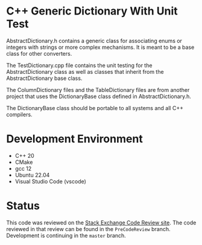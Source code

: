 # C++ Generic Dictionary With Unit Test  

AbstractDictionary.h contains a generic class for associating enums or integers 
with strings or more complex mechanisms. It is meant to be a base class for 
other converters.

The TestDictionary.cpp file contains the unit testing for the AbstractDictionary 
class as well as classes that inherit from the AbstractDictionary base class.

The ColumnDictionary files and the TableDictionary files are from 
another project that uses the DictionaryBase class defined in
AbstractDictionary.h.

The DictionaryBase class should be portable to all systems and all C++ compilers.

# Development Environment
- C++ 20
- CMake
- gcc 12
- Ubuntu 22.04
- Visual Studio Code (vscode)

# Status
This code was reviewed on the [Stack Exchange Code Review site](https://codereview.stackexchange.com/questions/293782/generic-c-class-to-associate-enum-values-with-strings-for-translation). The code reviewed in that review can be found in the `PreCodeReview` branch. Development is continuing in the `master` branch. 

